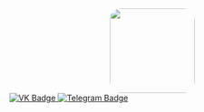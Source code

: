 <div id="badges">
<div id="header" align="center">
  <img src="https://file.io/1FThZV2Mjj4N" width="150" style="border-radius: 20px;"/>
</div>


  <a href="your-vk-URL">
    <img src="https://img.shields.io/badge/VKontakte-blue?logo=vk&logoColor=white&style=for-the-badge" alt="VK Badge"/>
  </a>
  <a href="your-telegram-URL">
  <img src="https://img.shields.io/badge/Telegram-purple?logo=telegram&logoColor=white&style=for-the-badge" alt="Telegram Badge"/>
  </a>
</div>
